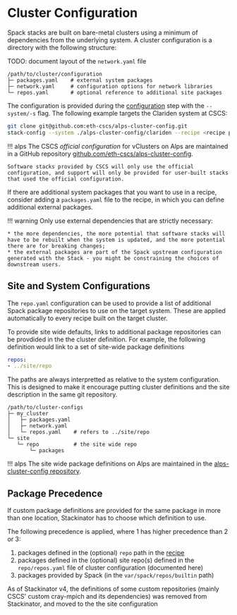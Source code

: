 # Cluster Configuration

Spack stacks are built on bare-metal clusters using a minimum of dependencies from the underlying system.
A cluster configuration is a directory with the following structure:

TODO: document layout of the `network.yaml` file

```
/path/to/cluster/configuration
├─ packages.yaml    # external system packages
├─ network.yaml     # configuration options for network libraries
└─ repos.yaml       # optional reference to additional site packages
```

The configuration is provided during the [configuration](configuring.md) step with the `--system/-s` flag.
The following example targets the Clariden system at CSCS:

```bash
git clone git@github.com:eth-cscs/alps-cluster-config.git
stack-config --system ./alps-cluster-config/clariden --recipe <recipe path> --build <build path>
```

!!! alps
    The CSCS _official configuration_ for vClusters on Alps are maintained in a GitHub repository [github.com/eth-cscs/alps-cluster-config](https://github.com/eth-cscs/alps-cluster-config).

    Software stacks provided by CSCS will only use the official configuration, and support will only be provided for user-built stacks that used the official configuration.

If there are additional system packages that you want to use in a recipe, consider adding a `packages.yaml` file to the recipe, in which you can define additional external packages.

!!! warning
    Only use external dependencies that are strictly necessary:

    * the more dependencies, the more potential that software stacks will have to be rebuilt when the system is updated, and the more potential there are for breaking changes;
    * the external packages are part of the Spack upstream configuration generated with the Stack - you might be constraining the choices of downstream users.

## Site and System Configurations

The `repo.yaml` configuration can be used to provide a list of additional Spack package repositories to use on the target system.
These are applied automatically to every recipe built on the target cluster.

To provide site wide defaults, links to additional package repositories can be provdided in the the cluster definition.
For example, the following definition would link to a set of site-wide package definitions

```yaml
repos:
- ../site/repo
```

The paths are always interpretted as relative to the system configuration.
This is designed to make it encourage putting cluster definitions and the site description in the same git repository.

```
/path/to/cluster-configs
├─ my_cluster
│   ├─ packages.yaml
│   ├─ network.yaml
│   └─ repos.yaml    # refers to ../site/repo
└─ site
   └─ repo           # the site wide repo
       └─ packages
```

!!! alps
    The site wide package definitions on Alps are maintained in the [alps-cluster-config repository](https://github.com/eth-cscs/alps-cluster-config/tree/master/site/repo).

## Package Precedence

If custom package definitions are provided for the same package in more than one location, Stackinator has to choose which definition to use.

The following precedence is applied, where 1 has higher precedence than 2 or 3:

1. packages defined in the (optional) `repo` path in the [recipe](recipes.md#custom-spack-packages)
2. packages defined in the (optional) site repo(s) defined in the `repo/repos.yaml` file of cluster configuration (documented here)
3. packages provided by Spack (in the `var/spack/repos/builtin` path)

As of Stackinator v4, the definitions of some custom repositories (mainly CSCS' custom cray-mpich and its dependencies) was removed from Stackinator, and moved to the the site configuration
